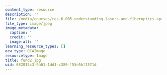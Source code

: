 ```yaml
---
content_type: resource
description: ''
file: /media/courses/res-6-005-understanding-lasers-and-fiberoptics-spring-2008/682015c39a611dd1c380f55e5bf1571d_fund2.jpg
file_type: image/jpeg
image_metadata:
  caption: ''
  credit: ''
  image-alt: ''
learning_resource_types: []
ocw_type: OCWImage
resourcetype: Image
title: fund2.jpg
uid: 682015c3-9a61-1dd1-c380-f55e5bf1571d
---
```

